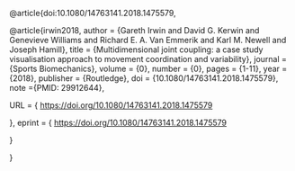 






@article{doi:10.1080/14763141.2018.1475579,

@article{irwin2018,
author = {Gareth Irwin and David G. Kerwin and Genevieve Williams and Richard E. A. Van Emmerik and Karl M. Newell and Joseph Hamill},
title = {Multidimensional joint coupling: a case study visualisation approach to movement coordination and variability},
journal = {Sports Biomechanics},
volume = {0},
number = {0},
pages = {1-11},
year  = {2018},
publisher = {Routledge},
doi = {10.1080/14763141.2018.1475579},
    note ={PMID: 29912644},

URL = { 
        https://doi.org/10.1080/14763141.2018.1475579
    
},
eprint = { 
        https://doi.org/10.1080/14763141.2018.1475579
    
}

}


